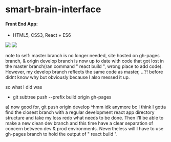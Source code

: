 # smart-brain-interface
#### Front End App:
- HTML5, CSS3, React + ES6

<img src="https://github.com/rmar72/smart-brain-interface/blob/master/static/media/sb1.PNG" />

<img src="https://github.com/rmar72/smart-brain-interface/blob/master/static/media/sb2.PNG" />

note to self: master branch is no longer needed, site hosted on gh-pages branch, & origin develop branch is now up to date with code that got lost in the master branch(ran command " react build ", wrong place to add code). However, my develop branch reflects the same code as master, ...?! before didnt know why but obviously because I also messed it up.

so what I did was 
 - git subtree push --prefix build origin gh-pages

a) now good for, git push origin develop
^hmm idk anymore bc I think I gotta find the closest branch with a regular development react app directory structure and take my loss redo what needs to be done. Then I'll be able to make a new clean dev branch and this time have a clear separation of concern between dev & prod environments. Nevertheless will I have to use gh-pages branch to hold the output of " react build ".
